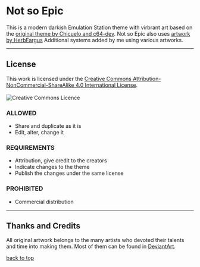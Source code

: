 # Not so Epic

[1]: #Not-so-Epic
This is a modern darkish Emulation Station theme with virbrant art based on the [original theme by Chicuelo and c64-dev](https://github.com/c64-dev/es-theme-epicnoir). 
Not so Epic also uses [artwork by HerbFargus](https://github.com/HerbFargus/es-theme-tronkyfran)
Additional systems added by me using various artworks.

---

## License

This work is licensed under the [Creative Commons Attribution-NonCommercial-ShareAlike 4.0 International License](http://creativecommons.org/licenses/by-nc-sa/4.0/).
\
\
![Creative Commons Licence](https://i.creativecommons.org/l/by-nc-sa/4.0/88x31.png "Creative Commons Licence")

### ALLOWED

- Share and duplicate as it is
- Edit, alter, change it

### REQUIREMENTS

- Attribution, give credit to the creators
- Indicate changes to the theme
- Publish the changes under the same license

### PROHIBITED

- Commercial distribution

---

## Thanks and Credits

All original artwork belongs to the many artists who devoted their talents and time into making them.
Most of them can be found in [DeviantArt](http://www.deviantart.com/).

[back to top][1]
